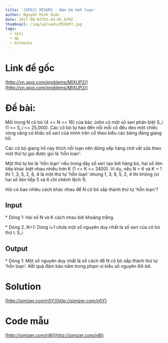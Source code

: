 ```yaml
---
title: '[SPOJ] MIXUP2 - Đàn bò hỗn loạn'
author: Nguyễn Minh Quân
date: 2017-08-02T01:44:01.870Z
thumbnail: /img/uploads/MIXUP2.jpg
tags:
  - spoj
  - dp
  - bitmasks
---
```

# Link đề gốc

[http://vn.spoj.com/problems/MIXUP2/](http://vn.spoj.com/problems/MIXUP2/)

# Đề bài:

Mỗi trong N cô bò (4 <= N <= 16) của bác John có một số seri phân biệt S_i (1 <= S_i <= 25,000). Các cô bò tự hào đến nỗi mỗi cô đều đeo một chiếc vòng vàng có khắc số seri của mình trên cổ theo kiểu các băng đảng giang hồ.

Các cô bò giang hồ này thích nổi loạn nên đứng xếp hàng chờ vắt sữa theo một thứ tự gọi được gọi là 'hỗn loạn'.

Một thứ tự bò là 'hỗn loạn' nếu trong dãy số seri tạo bởi hàng bò, hai số liên tiếp khác biệt nhau nhiều hơn K (1 <= K <= 3400). Ví dụ, nếu N = 6 và K = 1 thì 1, 3, 5, 2, 6, 4 là một thứ tự 'hỗn loạn' nhưng 1, 3, 6, 5, 2, 4 thì không (vì hai số liên tiếp 5 và 6 chỉ chênh lệch 1).

Hỏi có bao nhiêu cách khác nhau để N cô bò sắp thành thứ tự 'hỗn loạn'?

## Input

\* Dòng 1: Hai số N và K cách nhau bởi khoảng trắng.

\* Dòng 2..N\+1: Dòng i\+1 chứa một số nguyên duy nhất là số seri của cô bò thứ i: S_i

## Output

\* Dòng 1: Một số nguyên duy nhất là số cách để N cô bò sắp thành thứ tự 'hỗn loạn'. Kết quả đảm bảo nằm trong phạm vi kiểu số nguyên 64-bit.

# Solution

[http://simizer.com/n5Y](http://simizer.com/n5Y)

# Code mẫu

[http://simizer.com/n8t](http://simizer.com/n8t)
